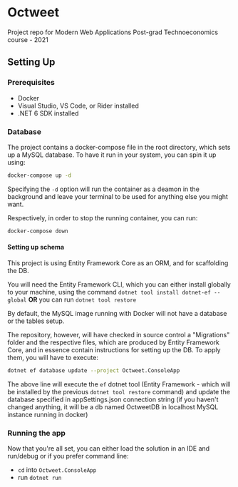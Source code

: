 # Octweet
Project repo for Modern Web Applications Post-grad Technoeconomics course - 2021

## Setting Up

### Prerequisites

- Docker
- Visual Studio, VS Code, or Rider installed
- .NET 6 SDK installed

### Database
The project contains a docker-compose file in the root directory, which sets up a MySQL database.
To have it run in your system, you can spin it up using:

```bash
docker-compose up -d
```

Specifying the `-d` option will run the container as a deamon in the background and leave your terminal to be used for anything else you might want.

Respectively, in order to stop the running container, you can run:

```bash
docker-compose down
```

#### Setting up schema

This project is using Entity Framework Core as an ORM, and for scaffolding the DB.

You will need the Entity Framework CLI, which you can either install globally to your machine, using the command `dotnet tool install dotnet-ef --global` **OR**
 you can run `dotnet tool restore`

By default, the MySQL image running with Docker will not have a database or the tables setup.

The repository, however, will have checked in source control a "Migrations" folder and the respective files, which are produced by Entity Framework Core, and in essence contain instructions for setting up the DB.
To apply them, you will have to execute:

```bash
dotnet ef database update --project Octweet.ConsoleApp
```

The above line will execute the `ef` dotnet tool (Entity Framework - which will be installed by the previous `dotnet tool restore` command)
and update the database specified in appSettings.json connection string (if you haven't changed anything, it will be a db named OctweetDB in localhost MySQL instance running in docker)


### Running the app

Now that you're all set, you can either load the solution in an IDE and run/debug or if you prefer command line:

- `cd` into `Octweet.ConsoleApp`
- run `dotnet run`